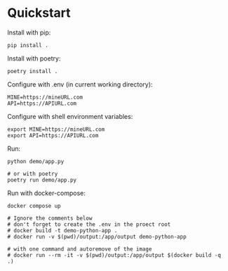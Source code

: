 # Quickstart

Install with pip:

    pip install .

Install with poetry:

    poetry install .

Configure with .env (in current working directory):

    MINE=https://mineURL.com
    API=https://APIURL.com

Configure with shell environment variables:

    export MINE=https://mineURL.com
    export API=https://APIURL.com

Run:

    python demo/app.py

    # or with poetry
    poetry run demo/app.py


Run with docker-compose:

    docker compose up

    # Ignore the comments below
    # don't forget to create the .env in the proect root
    # docker build -t demo-python-app .
    # docker run -v $(pwd)/output:/app/output demo-python-app

    # with one command and autoremove of the image
    # docker run --rm -it -v $(pwd)/output:/app/output $(docker build -q .)





